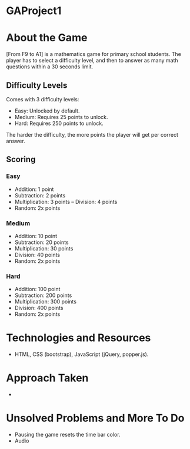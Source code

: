 # GAProject1
# About the Game

[From F9 to A1] is a mathematics game for primary school students. The player has to select a difficulty level, and then to answer as many math questions within a 30 seconds limit.

## Difficulty Levels
Comes with 3 difficulty levels:
- Easy: Unlocked by default.
- Medium: Requires 25 points to unlock.
- Hard: Requires 250 points to unlock.

The harder the difficulty, the more points the player will get per correct answer.

## Scoring
### Easy
- Addition: 1 point
- Subtraction: 2 points
- Multiplication: 3 points
– Division: 4 points
- Random: 2x points

### Medium
- Addition: 10 point
- Subtraction: 20 points
- Multiplication: 30 points
- Division: 40 points
- Random: 2x points

### Hard
- Addition: 100 point
- Subtraction: 200 points
- Multiplication: 300 points
- Division: 400 points
- Random: 2x points

# Technologies and Resources
- HTML, CSS (bootstrap), JavaScript (jQuery, popper.js).

# Approach Taken
-

# Unsolved Problems and More To Do
- Pausing the game resets the time bar color.
- Audio